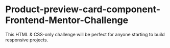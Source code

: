 # Product-preview-card-component-Frontend-Mentor-Challenge
This HTML &amp; CSS-only challenge will be perfect for anyone starting to build responsive projects.
